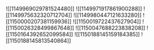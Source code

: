 ![[1149969029781524480]]
![[1149971917861900288]]
![[1149975632320712704]]
![[1149980447121633280]]
![[1150000207381159936]]
![[1150019722437627904]]
![[1150026328499867648]]
![[1150047688223838208]]
![[1150164392652099584]]
![[1150188145159184385]]
![[1150188145813540864]]
